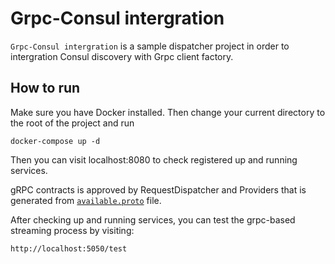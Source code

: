 # Grpc-Consul intergration

`Grpc-Consul intergration` is a sample dispatcher project in order to intergration Consul discovery with Grpc client factory.

## How to run

Make sure you have Docker installed. Then change your current directory to the root of the project and run 

```console
docker-compose up -d
```
Then you can visit localhost:8080 to check registered up and running services.

gRPC contracts is approved by RequestDispatcher and Providers that is generated from [`available.proto`](https://github.com/amiru3f/grpc-consul-intergration/blob/main/Shared/available.proto) file.

After checking up and running services, you can test the grpc-based streaming process by visiting:
```
http://localhost:5050/test
```